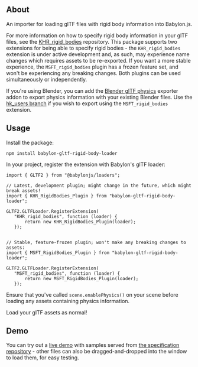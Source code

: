 ## About

An importer for loading glTF files with rigid body information into Babylon.js.

For more information on how to specify rigid body information in your glTF files, see the [KHR_rigid_bodies](https://github.com/eoineoineoin/glTF_Physics) repository. This package supports two extensions for being able to specify rigid bodies - the `KHR_rigid_bodies` extension is under active development and, as such, may experience name changes which requires assets to be re-exported. If you want a more stable experience, the `MSFT_rigid_bodies` plugin has a frozen feature set, and won't be experiencing any breaking changes. Both plugins can be used simultaneously or independently.

If you're using Blender, you can add the [Blender glTF physics](https://github.com/eoineoineoin/glTF_Physics_Blender_Exporter) exporter addon to export physics information with your existing Blender files. Use the [hk_users branch](https://github.com/eoineoineoin/glTF_Physics_Blender_Exporter/tree/hk_users) if you wish to export using the `MSFT_rigid_bodies` extension.

## Usage

Install the package:

```
npm install babylon-gltf-rigid-body-loader
```

In your project, register the extension with Babylon's glTF loader:

```
import { GLTF2 } from "@babylonjs/loaders";

// Latest, development plugin; might change in the future, which might break assets!
import { KHR_RigidBodies_Plugin } from "babylon-gltf-rigid-body-loader";

GLTF2.GLTFLoader.RegisterExtension(
   "KHR_rigid_bodies", function (loader) {
       return new KHR_RigidBodies_Plugin(loader);
   });


// Stable, feature-frozen plugin; won't make any breaking changes to assets:
import { MSFT_RigidBodies_Plugin } from "babylon-gltf-rigid-body-loader";

GLTF2.GLTFLoader.RegisterExtension(
   "MSFT_rigid_bodies", function (loader) {
       return new MSFT_RigidBodies_Plugin(loader);
   });
```

Ensure that you've called `scene.enablePhysics()` on your scene before loading any assets containing physics information.

Load your glTF assets as normal!

## Demo

You can try out a [live demo](https://eoineoineoin.github.io/glTF_Physics_Babylon/packages/demo/dist/) with samples served from [the specification repository](https://github.com/eoineoineoin/glTF_Physics/tree/master/samples/) - other files can also be dragged-and-dropped into the window to load them, for easy testing.

